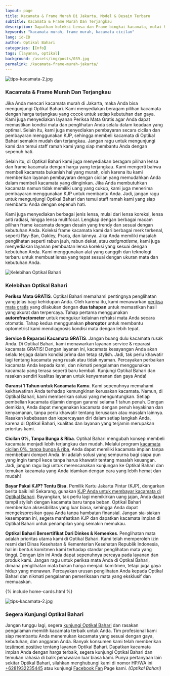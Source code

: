 ```yaml
---
layout: page
title: Kacamata & Frame Murah Di Jakarta, Model & Desain Terbaru
subtitle: Kacamata & Frame Murah Dan Terjangkau
description: Dapatkan koleksi Lensa dan Frame bingkai kacamata, mulai harga murah sampai dengan harga menengah ke atas.
keywords: "kacamata murah, frame murah, kacamata cicilan"
lang: id-ID
author: Optikal Bahari
categories: [Info]
tags: [layanan, optikal]
background: /assets/img/posts/039.jpg
permalink: /kacamata-frame-murah-jakarta/
---
```


<div class="card-deck mb-3">
    <div class="card shadow p-3 mb-5 bg-white rounded">
        <img
            itemprop="image" 
            src="{{"/assets/img/posts/periksa-mata/periksa-mata-gratis-optikal-bahari-5.jpg" | relative_url }}" 
            class="card-img-top"
            title="kacamata murah dan terjangkau"
            alt="tips-kacamata-2.jpg">
            <div class="card-body">
                <h3 class="card-title">
                    Kacamata & Frame Murah Dan Terjangkau
                </h3>
                <p class="card-text">
                    Jika Anda mencari kacamata murah di Jakarta, maka Anda bisa mengunjungi Optikal Bahari. Kami menyediakan beragam pilihan kacamata dengan harga terjangkau yang cocok untuk setiap kebutuhan dan gaya. Kami juga menyediakan layanan Periksa Mata Gratis agar Anda dapat memastikan kondisi mata dan penglihatan Anda selalu dalam keadaan yang optimal. Selain itu, kami juga menyediakan pembayaran secara cicilan dan pembayaran menggunakan KJP, sehingga membeli kacamata di Optikal Bahari semakin mudah dan terjangkau. Jangan ragu untuk mengunjungi kami dan temui staff ramah kami yang siap membantu Anda dengan sepenuh hati.
                </p>
                <p>
                    Selain itu, di Optikal Bahari kami juga menyediakan beragam pilihan lensa dan frame kacamata dengan harga yang terjangkau. Kami mengerti bahwa membeli kacamata bukanlah hal yang murah, oleh karena itu kami memberikan layanan pembayaran dengan cicilan yang memudahkan Anda dalam membeli kacamata yang diinginkan. Jika Anda membutuhkan kacamata namun tidak memiliki uang yang cukup, kami juga menerima pembayaran menggunakan KJP untuk membantu Anda. Jadi, jangan ragu untuk mengunjungi Optikal Bahari dan temui staff ramah kami yang siap membantu Anda dengan sepenuh hati.
                </p>
                <p>
                    Kami juga menyediakan berbagai jenis lensa, mulai dari lensa koreksi, lensa anti radiasi, hingga lensa multifocal. Lengkap dengan berbagai macam pilihan frame kacamata dengan desain yang trendy dan sesuai dengan kebutuhan Anda. Koleksi frame kacamata kami dari berbagai merk terkenal, seperti Ray-Ban, Oakley, Prada, dan lainnya. Jika Anda memiliki masalah penglihatan seperti rabun jauh, rabun dekat, atau <em>astigmatisme</em>, kami juga menyediakan layanan pembuatan lensa koreksi yang sesuai dengan kebutuhan Anda. Kami menggunakan alat yang canggih dan teknologi terbaru untuk membuat lensa yang tepat sesuai dengan ukuran mata dan kebutuhan Anda.
                </p>
            </div>
    </div>
</div>

<div class="card-deck mb-3">
  <div class="card shadow p-3 mb-5 bg-white rounded">
    <img
        itemprop="image"
        data-src="/assets/img/posts/periksa-mata/periksa-mata-gratis-optikal-bahari-6.jpg"
        src="/assets/img/posts/periksa-mata/periksa-mata-gratis-optikal-bahari-6.jpg"
        class="card-img-top img-fluid"
        alt="Kelebihan Optikal Bahari" 
        title="Kelebihan Optikal Bahari"
    />
    <div class="card-body">
      <h3 class="card-title">
        Kelebihan Optikal Bahari
      </h3>
            <p class="card-text">
                <strong>Periksa Mata GRATIS</strong>.
                    Optikal Bahari memahami pentingnya penglihatan yang jelas bagi kehidupan Anda. Oleh karena itu, kami menawarkan <a href="{{"/periksa-mata-gratis/" | relative_url }}" title="Periksa Mata Gratis">periksa mata gratis</a> yang dilakukan dengan <strong>dua tahapan</strong> untuk memastikan hasil yang akurat dan terpercaya. Tahap pertama menggunakan <strong>autorefractometer</strong> untuk mengukur kelainan refraksi mata Anda secara otomatis. Tahap kedua menggunakan <strong>phoroptor</strong> untuk membantu optometrist kami mendiagnosis kondisi mata dengan lebih tepat.
            </p>
            <p class="card-text">
                <strong>Service & Reparasi Kacamata GRATIS</strong>.
                    Jangan buang dulu kacamata rusak Anda. Di Optikal Bahari, kami menawarkan layanan service & reparasi kacamata GRATIS! Dengan layanan ini, kacamata kesayangan Anda akan selalu terjaga dalam kondisi prima dan tetap stylish. Jadi, tak perlu khawatir lagi tentang kacamata yang rusak
                    atau tidak nyaman. Percayakan perbaikan kacamata Anda kepada kami, dan nikmati pengalaman menggunakan kacamata yang terasa seperti baru kembali. Kunjungi Optikal Bahari dan rasakan sendiri kualitas layanan untuk kenyamanan dan gaya Anda!
            </p>
            <p class="card-text">
                <strong>Garansi 1 Tahun untuk Kacamata Kamu</strong>.
                    Kami sepenuhnya memahami kekhawatiran Anda terhadap kemungkinan kerusakan kacamata. Namun, di Optikal Bahari, kami memberikan solusi yang menguntungkan. Setiap pembelian kacamata dijamin dengan garansi selama 1 tahun penuh. Dengan demikian, Anda dapat mengenakan kacamata dengan penuh keyakinan dan kenyamanan, tanpa perlu khawatir tentang kerusakan atau masalah lainnya. Rasakan kebebasan dan kepercayaan diri dalam setiap langkah Anda, karena di Optikal Bahari, kualitas dan layanan yang terjamin merupakan prioritas kami.
            </p>
            <p class="card-text">
                <strong>Cicilan 0%, Tanpa Bunga & Riba</strong>.
                    Optikal Bahari mengubah konsep membeli kacamata menjadi lebih terjangkau dan mudah. Melalui program <a href="{{"/kacamata-cicilan/" | relative_url }}" title="kacamata cicilan 0%, tanpa bunga & riba">kacamata cicilan 0%, tanpa bunga & riba</a>, Anda dapat memiliki kacamata impian tanpa membebani dompet Anda. Ini adalah solusi yang sempurna bagi siapa pun yang ingin tampil kece tanpa harus khawatir tentang masalah keuangan. Jadi, jangan ragu lagi untuk merencanakan kunjungan ke Optikal Bahari dan temukan kacamata yang Anda idamkan dengan cara yang lebih hemat dan mudah!
            </p>
            <p class="card-text">
                <strong>Bayar Pakai KJP? Tentu Bisa.</strong>
                    Pemilik Kartu Jakarta Pintar (KJP), dengarkan berita baik ini! Sekarang, gunakan <a href="{{"/optikal-bahari-kjp-kartu-jakarta-pintar/" | relative_url }}" title="KJP Anda untuk membayar kacamata di Optikal Bahari">KJP Anda untuk membayar kacamata di Optikal Bahari</a>. Bayangkan, tak perlu lagi memikirkan uang jajan, Anda dapat tampil stylish dengan kacamata baru tanpa beban. Optikal Bahari memberikan aksesibilitas yang luar biasa, sehingga Anda dapat mengekspresikan gaya Anda tanpa hambatan finansial. Jangan sia-siakan kesempatan ini, segera manfaatkan KJP dan dapatkan kacamata impian di Optikal Bahari untuk penampilan yang semakin memukau.
            </p>
            <p class="card-text">
                <strong>Optikal Bahari Bersertifikat Dari Dinkes & Kemenkes</strong>.
                    Penglihatan mata adalah prioritas utama kami di Optikal Bahari. Kami telah memperoleh izin resmi dari Dinas Kesehatan & Kementerian Kesehatan Republik Indonesia, hal ini bentuk komitmen kami terhadap standar penglihatan mata yang tinggi. Dengan izin ini Anda dapat sepenuhnya percaya pada layanan dan produk kami. Jangan ragu untuk periksa mata Anda di Optikal Bahari, dimana penglihatan mata bukan hanya menjadi komitmen, tetapi juga gaya hidup yang menawan. Percayakan urusan penglihatan Anda kepada Optikal Bahari dan nikmati pengalaman pemeriksaan mata yang eksklusif dan memuaskan.
            </p>
        </div>
    </div>
</div>

{% include home-cards.html %}

<div class="card-deck mb-3">
  <div class="card shadow p-3 mb-5 bg-white rounded">
		  <img 
            itemprop="image"
            src="{{"/assets/img/posts/periksa-mata/periksa-mata-gratis-optikal-bahari-9.jpg" | relative_url }}" 
            class="card-img-top" 
            alt="tips-kacamata-2.jpg">
                <div class="card-body">
                    <h3 class="card-title">
                        Segera Kunjungi Optikal Bahari
                    </h3>
                        <p class="card-text">
                            Jangan tunggu lagi, segera <a href="{{"/lokasi" | relative_url }}" title="lokasi Optikal Bahari">kunjungi Optikal Bahari</a> dan rasakan pengalaman memilih kacamata terbaik untuk Anda. Tim profesional kami siap membantu Anda menemukan kacamata yang sesuai dengan gaya, kebutuhan, dan anggaran Anda. Banyak konsumen kami telah memberikan <a href="{{"/testimoni" | relative_url }}" title="testimoni positive">testimoni positive</a> tentang layanan Optikal Bahari. Dapatkan kacamata impian Anda dengan harga terbaik, segera kunjungi Optikal Bahari dan temukan rahasia di balik penawaran luar biasa kami. Punya pertanyaan lain sekitar Optikal Bahari, silahkan menghubungi kami di nomor HP/WA ini <a href="https://api.whatsapp.com/send?phone=6281932235445&text=Hallo%2C+saya+butuh+informasi+lebih+lanjut+mengenai+Optikal+Bahari" id="WhatsAppClick" class="WhatsAppCall" title="Call WhatsApp">+6281932235445</a> atau kunjungi <a href="https://www.facebook.com/optikalbahari" id="FBClick" title="Facebook Page Optikal Bahari" class="FacebookPage">Facebook Fan</a> Page kami. <em>(Optikal Bahari)</em>
                        </p>
                </div>
   </div>
</div>

